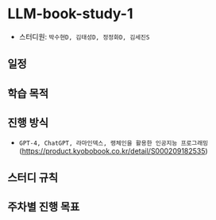 # LLM-book-study-1
- 스터디원: `박수현D, 김태성D, 정정화D, 김세진S`


## 일정


## 학습 목적


## 진행 방식
- `GPT-4, ChatGPT, 라마인덱스, 랭체인을 활용한 인공지능 프로그래밍`(https://product.kyobobook.co.kr/detail/S000209182535)

## 스터디 규칙


## 주차별 진행 목표

